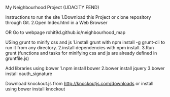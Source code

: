
My Neighbourhood Project (UDACITY FEND)

Instructions to run the site
1.Download this Project or clone repository through Git.
2.Open Index.html in a Web Browser

OR
Go to webpage rohit9d.github.io/neighbourhood_map

USing grunt to minify css and js
1.install grunt with npm install -g grunt-cli to run it from any directory.
2.install dependencies with npm install.
3.Run grunt (functions and tasks for minifying css and js are already defined in gruntfile.js)

Add libraries using bower
1.npm install bower
2.bower install jquery
3.bower install oauth_signature

Download knockout.js from http://knockoutjs.com/downloads or install using bower install knockout

